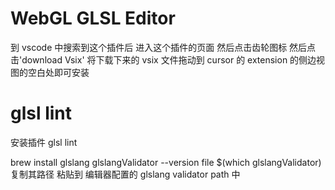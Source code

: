 # WebGL GLSL Editor

到 vscode 中搜索到这个插件后 进入这个插件的页面 然后点击齿轮图标 然后点击'download Vsix'
将下载下来的 vsix 文件拖动到 cursor 的 extension 的侧边视图的空白处即可安装

# glsl lint

安装插件 glsl lint

brew install glslang
glslangValidator --version
file $(which glslangValidator)
复制其路径
粘贴到 编辑器配置的 glslang validator path 中
